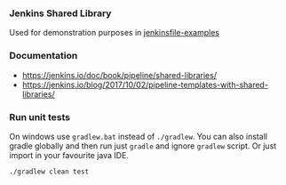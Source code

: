 ### Jenkins Shared Library

Used for demonstration purposes in [jenkinsfile-examples](https://github.com/hoto/jenkinsfile-examples)

### Documentation

* https://jenkins.io/doc/book/pipeline/shared-libraries/
* https://jenkins.io/blog/2017/10/02/pipeline-templates-with-shared-libraries/

### Run unit tests

On windows use `gradlew.bat` instead of `./gradlew`.
You can also install gradle globally and then run just `gradle` and ignore `gradlew` script.
Or just import in your favourite java IDE.

    ./gradlew clean test



